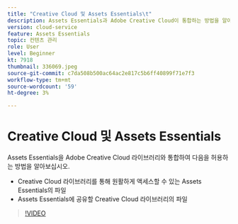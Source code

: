 ```yaml
---
title: "Creative Cloud 및 Assets Essentials\t"
description: Assets Essentials과 Adobe Creative Cloud이 통합하는 방법을 알아봅니다.
version: cloud-service
feature: Assets Essentials
topic: 컨텐츠 관리
role: User
level: Beginner
kt: 7918
thumbnail: 336069.jpeg
source-git-commit: c7da508b500ac64ac2e817c5b6ff40899f71e7f3
workflow-type: tm+mt
source-wordcount: '59'
ht-degree: 3%

---
```



# Creative Cloud 및 Assets Essentials

Assets Essentials을 Adobe Creative Cloud 라이브러리와 통합하여 다음을 허용하는 방법을 알아보십시오.

+ Creative Cloud 라이브러리를 통해 원활하게 액세스할 수 있는 Assets Essentials의 파일
+ Assets Essentials에 공유할 Creative Cloud 라이브러리의 파일

>[!VIDEO](https://video.tv.adobe.com/v/336069/?quality=12&learn=on)
